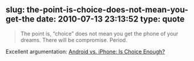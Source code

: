 slug: the-point-is-choice-does-not-mean-you-get-the
date: 2010-07-13 23:13:52
type: quote
---

> The point is, “choice” does not mean you get the phone of your dreams. There will be compromise. Period.

Excellent argumentation: [Android vs. iPhone: Is Choice Enough?](http://thesmallwave.com/android-vs-iphone-is-choice-enough)
